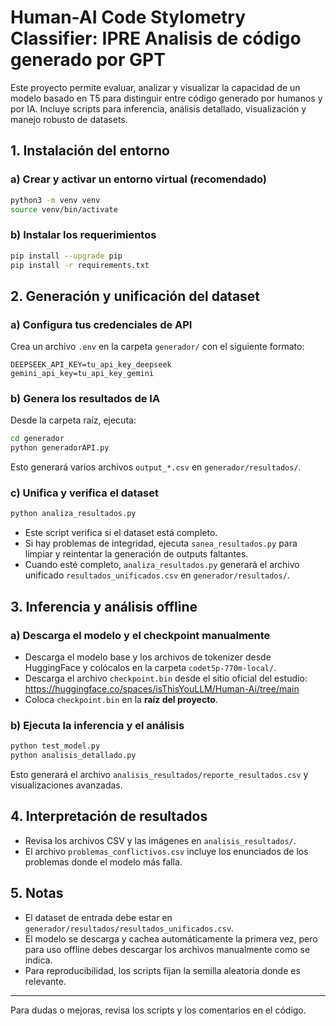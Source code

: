 # Human-AI Code Stylometry Classifier: IPRE Analisis de código generado por GPT

Este proyecto permite evaluar, analizar y visualizar la capacidad de un modelo basado en T5 para distinguir entre código generado por humanos y por IA. Incluye scripts para inferencia, análisis detallado, visualización y manejo robusto de datasets.

## 1. Instalación del entorno

### a) Crear y activar un entorno virtual (recomendado)

```bash
python3 -m venv venv
source venv/bin/activate
```

### b) Instalar los requerimientos

```bash
pip install --upgrade pip
pip install -r requirements.txt
```

## 2. Generación y unificación del dataset

### a) Configura tus credenciales de API

Crea un archivo `.env` en la carpeta `generador/` con el siguiente formato:

```
DEEPSEEK_API_KEY=tu_api_key_deepseek
gemini_api_key=tu_api_key_gemini
```

### b) Genera los resultados de IA

Desde la carpeta raíz, ejecuta:

```bash
cd generador
python generadorAPI.py
```

Esto generará varios archivos `output_*.csv` en `generador/resultados/`.

### c) Unifica y verifica el dataset

```bash
python analiza_resultados.py
```

- Este script verifica si el dataset está completo.
- Si hay problemas de integridad, ejecuta `sanea_resultados.py` para limpiar y reintentar la generación de outputs faltantes.
- Cuando esté completo, `analiza_resultados.py` generará el archivo unificado `resultados_unificados.csv` en `generador/resultados/`.

## 3. Inferencia y análisis offline

### a) Descarga el modelo y el checkpoint manualmente

- Descarga el modelo base y los archivos de tokenizer desde HuggingFace y colócalos en la carpeta `codet5p-770m-local/`.
- Descarga el archivo `checkpoint.bin` desde el sitio oficial del estudio:
  https://huggingface.co/spaces/isThisYouLLM/Human-Ai/tree/main
- Coloca `checkpoint.bin` en la **raíz del proyecto**.

### b) Ejecuta la inferencia y el análisis

```bash
python test_model.py
python analisis_detallado.py
```

Esto generará el archivo `analisis_resultados/reporte_resultados.csv` y visualizaciones avanzadas.

## 4. Interpretación de resultados

- Revisa los archivos CSV y las imágenes en `analisis_resultados/`.
- El archivo `problemas_conflictivos.csv` incluye los enunciados de los problemas donde el modelo más falla.

## 5. Notas

- El dataset de entrada debe estar en `generador/resultados/resultados_unificados.csv`.
- El modelo se descarga y cachea automáticamente la primera vez, pero para uso offline debes descargar los archivos manualmente como se indica.
- Para reproducibilidad, los scripts fijan la semilla aleatoria donde es relevante.

---

Para dudas o mejoras, revisa los scripts y los comentarios en el código.
